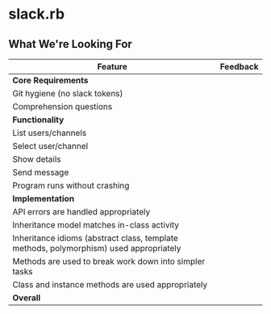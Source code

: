 # slack.rb
## What We're Looking For

Feature | Feedback
---     | ---
**Core Requirements** |
Git hygiene (no slack tokens) | 
Comprehension questions | 
**Functionality** |
List users/channels | 
Select user/channel | 
Show details | 
Send message | 
Program runs without crashing | 
**Implementation** |
API errors are handled appropriately | 
Inheritance model matches in-class activity | 
Inheritance idioms (abstract class, template methods, polymorphism) used appropriately | 
Methods are used to break work down into simpler tasks | 
Class and instance methods are used appropriately | 
**Overall** |
